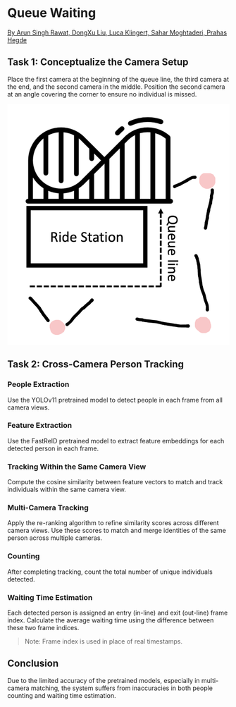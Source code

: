 # Queue Waiting
[By Arun Singh Rawat, DongXu Liu, Luca Klingert, Sahar Moghtaderi, Prahas Hegde](https://github.com/Horizon-42/queue_waiting/tree/final)

## Task 1: Conceptualize the Camera Setup

Place the first camera at the beginning of the queue line, the third camera at the end, and the second camera in the middle. Position the second camera at an angle covering the corner to ensure no individual is missed.

![alt text](CameraSetup.png)

## Task 2: Cross-Camera Person Tracking

### People Extraction

Use the YOLOv11 pretrained model to detect people in each frame from all camera views.

### Feature Extraction

Use the FastReID pretrained model to extract feature embeddings for each detected person in each frame.

### Tracking Within the Same Camera View

Compute the cosine similarity between feature vectors to match and track individuals within the same camera view.

### Multi-Camera Tracking

Apply the re-ranking algorithm to refine similarity scores across different camera views. Use these scores to match and merge identities of the same person across multiple cameras.

### Counting

After completing tracking, count the total number of unique individuals detected.

### Waiting Time Estimation

Each detected person is assigned an entry (in-line) and exit (out-line) frame index. Calculate the average waiting time using the difference between these two frame indices.

> Note: Frame index is used in place of real timestamps.

## Conclusion

Due to the limited accuracy of the pretrained models, especially in multi-camera matching, the system suffers from inaccuracies in both people counting and waiting time estimation.
